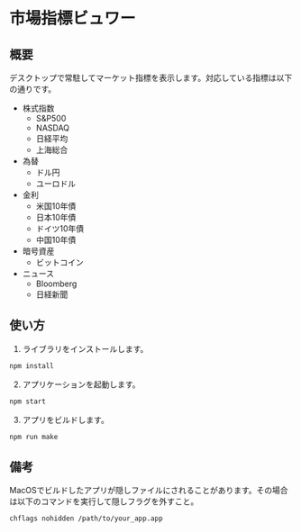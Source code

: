 # 市場指標ビュワー

## 概要

デスクトップで常駐してマーケット指標を表示します。対応している指標は以下の通りです。

- 株式指数
  - S&P500
  - NASDAQ
  - 日経平均
  - 上海総合
- 為替
  - ドル円
  - ユーロドル
- 金利
  - 米国10年債
  - 日本10年債
  - ドイツ10年債
  - 中国10年債
- 暗号資産
  - ビットコイン
- ニュース
  - Bloomberg
  - 日経新聞

## 使い方

1. ライブラリをインストールします。

```bash
npm install
```

2. アプリケーションを起動します。

```bash
npm start
```

3. アプリをビルドします。

```bash
npm run make
```

## 備考

MacOSでビルドしたアプリが隠しファイルにされることがあります。その場合は以下のコマンドを実行して隠しフラグを外すこと。

```bash
chflags nohidden /path/to/your_app.app
```
